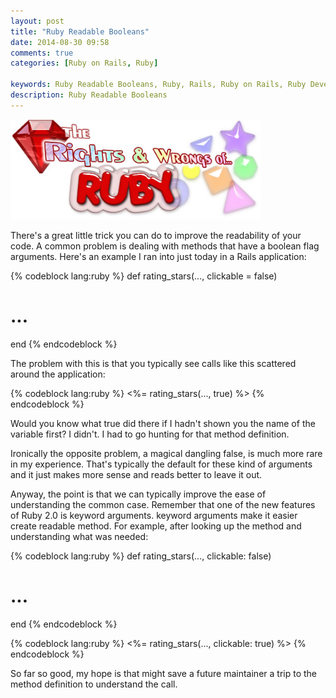 ```yaml
---
layout: post
title: "Ruby Readable Booleans"
date: 2014-08-30 09:58
comments: true
categories: [Ruby on Rails, Ruby]

keywords: Ruby Readable Booleans, Ruby, Rails, Ruby on Rails, Ruby Developer, Rails Developer, Ruby on Rails Developer, Cambodia Ruby Developer, Cambodia Ruby on Rails Developer
description: Ruby Readable Booleans
---
```


<p>
  <img src="/images/rights_and_wrongsof_ruby.jpg" width="400" />
</p>

<p>
  There's a great little trick you can do to improve the readability of your code. A common problem is dealing with methods that have a boolean flag arguments. Here's an example I ran into just today in a Rails application:
</p>

{% codeblock lang:ruby %}
def rating_stars(..., clickable = false)
  # ...
end
{% endcodeblock %}

<p>
  The problem with this is that you typically see calls like this scattered around the application:
</p>

{% codeblock lang:ruby %}
<%= rating_stars(..., true) %>
{% endcodeblock %}

<p>
  Would you know what true did there if I hadn't shown you the name of the variable first? I didn't. I had to go hunting for that method definition.
</p>

<p>
  Ironically the opposite problem, a magical dangling false, is much more rare in my experience. That's typically the default for these kind of arguments and it just makes more sense and reads better to leave it out.
</p>

<p>
  Anyway, the point is that we can typically improve the ease of understanding the common case. Remember that one of the new features of Ruby 2.0 is keyword arguments. keyword arguments make it easier create readable method. For example, after looking up the method and understanding what was needed: 
</p>

{% codeblock lang:ruby %}
def rating_stars(..., clickable: false)
  # ...
end
{% endcodeblock %}

{% codeblock lang:ruby %}
<%= rating_stars(..., clickable: true) %>
{% endcodeblock %}

<p>
  So far so good, my hope is that might save a future maintainer a trip to the method definition to understand the call.
</p>